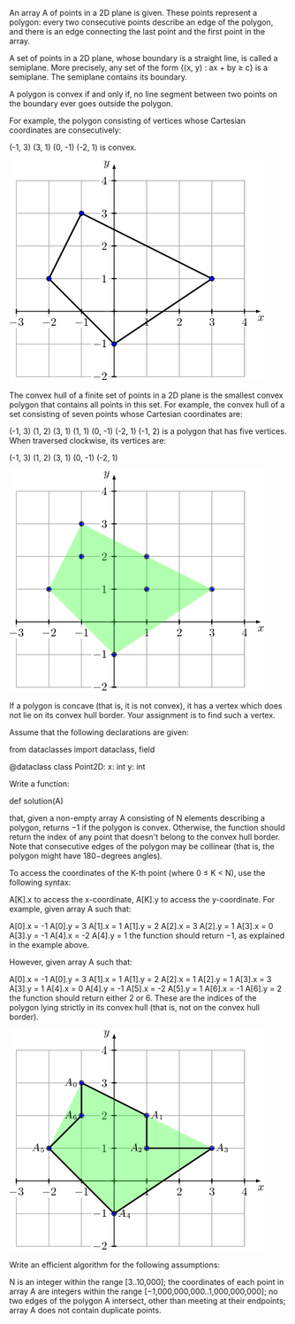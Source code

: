 An array A of points in a 2D plane is given. These points represent a polygon: every two consecutive points describe an edge of the polygon, and there is an edge connecting the last point and the first point in the array.

A set of points in a 2D plane, whose boundary is a straight line, is called a semiplane. More precisely, any set of the form {(x, y) : ax + by ≥ c} is a semiplane. The semiplane contains its boundary.

A polygon is convex if and only if, no line segment between two points on the boundary ever goes outside the polygon.

For example, the polygon consisting of vertices whose Cartesian coordinates are consecutively:

  (-1, 3)   (3, 1)   (0, -1)   (-2, 1)
is convex.

![img1](./img1.png)

The convex hull of a finite set of points in a 2D plane is the smallest convex polygon that contains all points in this set. For example, the convex hull of a set consisting of seven points whose Cartesian coordinates are:

  (-1, 3)   (1, 2)   (3, 1)   (1, 1)   (0, -1)   (-2, 1)  (-1, 2)
is a polygon that has five vertices. When traversed clockwise, its vertices are:

  (-1, 3)   (1, 2)   (3, 1)   (0, -1)   (-2, 1)

![img2](./img2.png)

If a polygon is concave (that is, it is not convex), it has a vertex which does not lie on its convex hull border. Your assignment is to find such a vertex.

Assume that the following declarations are given:

from dataclasses import dataclass, field

@dataclass
class Point2D:
    x: int
    y: int

Write a function:

def solution(A)

that, given a non-empty array A consisting of N elements describing a polygon, returns −1 if the polygon is convex. Otherwise, the function should return the index of any point that doesn't belong to the convex hull border. Note that consecutive edges of the polygon may be collinear (that is, the polygon might have 180−degrees angles).

To access the coordinates of the K-th point (where 0 ≤ K < N), use the following syntax:

A[K].x to access the x-coordinate,
A[K].y to access the y-coordinate.
For example, given array A such that:

  A[0].x = -1  A[0].y =  3
  A[1].x =  1  A[1].y =  2
  A[2].x =  3  A[2].y =  1
  A[3].x =  0  A[3].y = -1
  A[4].x = -2  A[4].y =  1
the function should return −1, as explained in the example above.

However, given array A such that:

  A[0].x = -1  A[0].y =  3
  A[1].x =  1  A[1].y =  2
  A[2].x =  1  A[2].y =  1
  A[3].x =  3  A[3].y =  1
  A[4].x =  0  A[4].y = -1
  A[5].x = -2  A[5].y =  1
  A[6].x = -1  A[6].y =  2
the function should return either 2 or 6. These are the indices of the polygon lying strictly in its convex hull (that is, not on the convex hull border).

![img3](./img3.png)

Write an efficient algorithm for the following assumptions:

N is an integer within the range [3..10,000];
the coordinates of each point in array A are integers within the range [−1,000,000,000..1,000,000,000];
no two edges of the polygon A intersect, other than meeting at their endpoints;
array A does not contain duplicate points.